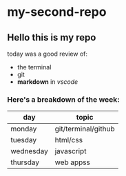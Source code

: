 # my-second-repo

## Hello this is my repo

today was a good review of:
* the terminal
* git
* **markdown** in _vscode_

### Here's a breakdown of the week:

day | topic |
--- | --- 
monday | git/terminal/github
tuesday | html/css
wednesday | javascript
thursday | web appss